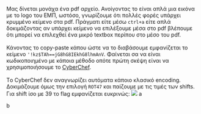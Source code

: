 Μας δίνεται μονάχα ένα pdf αρχείο. Ανοίγοντας το είναι απλά μια εικόνα με το logo του ΕΜΠ, ωστόσο, γνωρίζουμε ότι πολλές φορές υπάρχει κρυμμένο κείμενο στα pdf. Πράγματι είτε μέσω `ctrl+a` είτε απλά δοκιμάζοντας αν υπάρχει κείμενο να επιλέξουμε μέσα στο pdf βλέπουμε ότι μπορεί να επιλεχθεί ένα μικρό textbox περίπου στο μέσο του pdf.\
\
Κάνοντας το copy-paste κάπου ώστε να το διαβάσουμε εμφανίζεται το κείμενο `'!kz$TAh==jG8hG8IEkhG8lhmAnV`. Φαίνεται σα να είναι κωδικοποιημένο με κάποια μέθοδο οπότε πρώτη σκέψη είναι να χρησιμοποιήσουμε το [CyberChef](https://gchq.github.io/CyberChef/).\
\
Τo CyberChef δεν αναγνωρίζει αυτόματα κάποιο κλασικό encoding. Δοκιμάζουμε όμως την επιλογή `ROT47` και παίζουμε με τις τιμές των shifts. Για shift ίσο με 39 το flag εμφανίζεται ευκρινώς:
![](https://github.com/Babafaba/NTUA_H4CK_crypto_challs/edit/main/writeups_for_challs_by_other_authors/PDF/pdf_cyberchef.png)
a

[](https://github.com/Babafaba/NTUA_H4CK_crypto_challs/edit/main/writeups_for_challs_by_other_authors/PDF/pdf_cyberchef.png)
b
